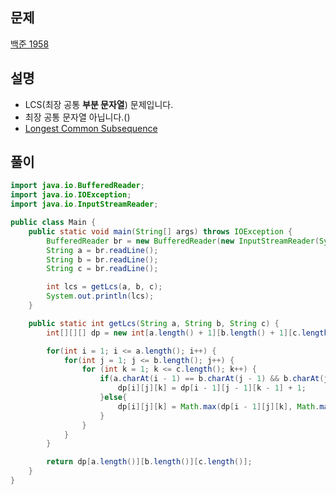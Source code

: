 ## 문제
[백준 1958](https://www.acmicpc.net/problem/1958)

## 설명
* LCS(최장 공통 **부분 문자열**) 문제입니다.
* 최장 공통 문자열 아닙니다.()
* [Longest Common Subsequence](https://velog.io/@emplam27/%EC%95%8C%EA%B3%A0%EB%A6%AC%EC%A6%98-%EA%B7%B8%EB%A6%BC%EC%9C%BC%EB%A1%9C-%EC%95%8C%EC%95%84%EB%B3%B4%EB%8A%94-LCS-%EC%95%8C%EA%B3%A0%EB%A6%AC%EC%A6%98-Longest-Common-Substring%EC%99%80-Longest-Common-Subsequence)


## 풀이
```java
import java.io.BufferedReader;
import java.io.IOException;
import java.io.InputStreamReader;

public class Main {
    public static void main(String[] args) throws IOException {
        BufferedReader br = new BufferedReader(new InputStreamReader(System.in));
        String a = br.readLine();
        String b = br.readLine();
        String c = br.readLine();

        int lcs = getLcs(a, b, c);
        System.out.println(lcs);
    }

    public static int getLcs(String a, String b, String c) {
        int[][][] dp = new int[a.length() + 1][b.length() + 1][c.length() + 1];

        for(int i = 1; i <= a.length(); i++) {
            for(int j = 1; j <= b.length(); j++) {
                for (int k = 1; k <= c.length(); k++) {
                    if(a.charAt(i - 1) == b.charAt(j - 1) && b.charAt(j - 1) == c.charAt(k - 1)) {
                        dp[i][j][k] = dp[i - 1][j - 1][k - 1] + 1;
                    }else{
                        dp[i][j][k] = Math.max(dp[i - 1][j][k], Math.max(dp[i][j - 1][k], dp[i][j][k - 1]));
                    }
                }
            }
        }

        return dp[a.length()][b.length()][c.length()];
    }
}

```
